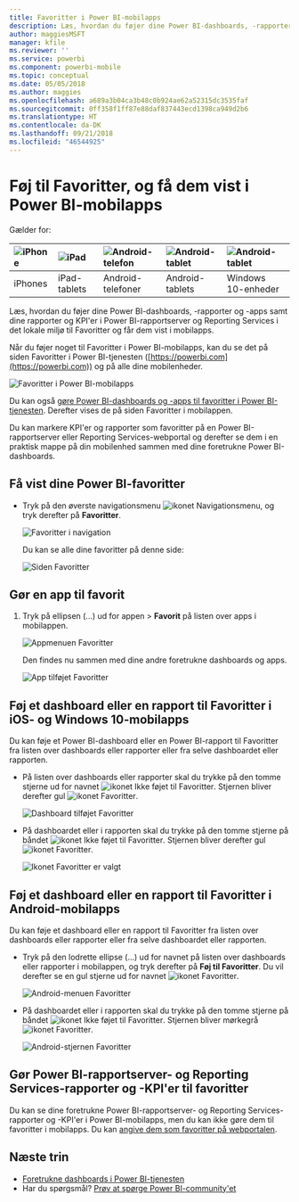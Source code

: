 ```yaml
---
title: Favoritter i Power BI-mobilapps
description: Læs, hvordan du føjer dine Power BI-dashboards, -rapporter og -apps samt rapporter og KPI'er i Power BI-rapportserver og Reporting Services til Favoritter og får dem vist i mobilapps.
author: maggiesMSFT
manager: kfile
ms.reviewer: ''
ms.service: powerbi
ms.component: powerbi-mobile
ms.topic: conceptual
ms.date: 05/05/2018
ms.author: maggies
ms.openlocfilehash: a689a3b04ca3b48c0b924ae62a52315dc3535faf
ms.sourcegitcommit: 0ff358f1ff87e88daf837443ecd1398ca949d2b6
ms.translationtype: HT
ms.contentlocale: da-DK
ms.lasthandoff: 09/21/2018
ms.locfileid: "46544925"
---
```

# <a name="make-and-view-favorites-in-the-power-bi-mobile-apps"></a>Føj til Favoritter, og få dem vist i Power BI-mobilapps
Gælder for:

| ![iPhone](./media/mobile-apps-favorites/iphone-logo-50-px.png) | ![iPad](./media/mobile-apps-favorites/ipad-logo-50-px.png) | ![Android-telefon](./media/mobile-apps-favorites/android-phone-logo-50-px.png) | ![Android-tablet](./media/mobile-apps-favorites/android-tablet-logo-50-px.png) | ![Android-tablet](./media/mobile-apps-favorites/win-10-logo-50-px.png) |
|:--- |:--- |:--- |:--- |:--- |
| iPhones |iPad-tablets |Android-telefoner |Android-tablets |Windows 10-enheder |

Læs, hvordan du føjer dine Power BI-dashboards, -rapporter og -apps samt dine rapporter og KPI'er i Power BI-rapportserver og Reporting Services i det lokale miljø til Favoritter og får dem vist i mobilapps.

Når du føjer noget til Favoritter i Power BI-mobilapps, kan du se det på siden Favoritter i Power BI-tjenesten ([https://powerbi.com](https://powerbi.com)) og på alle dine mobilenheder. 

![Favoritter i Power BI-mobilapps](./media/mobile-apps-favorites/power-bi-android-favorites-reports.png)


Du kan også [gøre Power BI-dashboards og -apps til favoritter i Power BI-tjenesten](../end-user-favorite.md). Derefter vises de på siden Favoritter i mobilappen.

Du kan markere KPI'er og rapporter som favoritter på en Power BI-rapportserver eller Reporting Services-webportal og derefter se dem i en praktisk mappe på din mobilenhed sammen med dine foretrukne Power BI-dashboards.

## <a name="view-your-power-bi-favorites"></a>Få vist dine Power BI-favoritter
* Tryk på den øverste navigationsmenu ![ikonet Navigationsmenu](./media/mobile-apps-favorites/power-bi-iphone-global-nav-button.png), og tryk derefter på **Favoritter**.
  
  ![Favoritter i navigation](./media/mobile-apps-favorites/power-bi-ipad-faves-pbi-report-server.png)
  
  Du kan se alle dine favoritter på denne side:
  
  ![Siden Favoritter](./media/mobile-apps-favorites/power-bi-ipad-favorites.png)

## <a name="make-an-app-a-favorite"></a>Gør en app til favorit
1. Tryk på ellipsen (...) ud for appen > **Favorit** på listen over apps i mobilappen.
   
    ![Appmenuen Favoritter](./media/mobile-apps-favorites/power-bi-android-favorite-app-ellipsis.png)
   
    Den findes nu sammen med dine andre foretrukne dashboards og apps.
   
    ![App tilføjet Favoritter](./media/mobile-apps-favorites/power-bi-android-favorite-apps.png)

## <a name="make-a-dashboard-or-report-a-favorite-in-the-ios-and-windows-10-mobile-apps"></a>Føj et dashboard eller en rapport til Favoritter i iOS- og Windows 10-mobilapps
Du kan føje et Power BI-dashboard eller en Power BI-rapport til Favoritter fra listen over dashboards eller rapporter eller fra selve dashboardet eller rapporten.

* På listen over dashboards eller rapporter skal du trykke på den tomme stjerne ud for navnet ![ikonet Ikke føjet til Favoritter](./././media/mobile-apps-favorites/power-bi-mobile-not-favorite-icon.png). Stjernen bliver derefter gul ![ikonet Favoritter](./././media/mobile-apps-favorites/power-bi-mobile-yes-favorite-icon.png).
  
    ![Dashboard tilføjet Favoritter](./media/mobile-apps-favorites/power-bi-mobile-make-dashboard-favorite.png)
* På dashboardet eller i rapporten skal du trykke på den tomme stjerne på båndet ![ikonet Ikke føjet til Favoritter](./././media/mobile-apps-favorites/power-bi-mobile-not-favorite-icon.png). Stjernen bliver derefter gul ![ikonet Favoritter](./././media/mobile-apps-favorites/power-bi-mobile-yes-favorite-icon.png).
  
    ![Ikonet Favoritter er valgt](./media/mobile-apps-favorites/power-bi-mobile-favorite-selected.png)

## <a name="make-a-dashboard-or-report-a-favorite-in-the-android-mobile-apps"></a>Føj et dashboard eller en rapport til Favoritter i Android-mobilapps
Du kan føje et dashboard eller en rapport til Favoritter fra listen over dashboards eller rapporter eller fra selve dashboardet eller rapporten.

* Tryk på den lodrette ellipse (...) ud for navnet på listen over dashboards eller rapporter i mobilappen, og tryk derefter på **Føj til Favoritter**. Du vil derefter se en gul stjerne ud for navnet ![ikonet Favoritter](./././media/mobile-apps-favorites/power-bi-mobile-yes-favorite-icon.png).
  
    ![Android-menuen Favoritter](./media/mobile-apps-favorites/power-bi-android-make-favorite.png)
* På dashboardet eller i rapporten skal du trykke på den tomme stjerne på båndet ![ikonet Ikke føjet til Favoritter](./././media/mobile-apps-favorites/power-bi-mobile-not-favorite-icon.png). Stjernen bliver mørkegrå ![ikonet Favoritter](./media/mobile-apps-favorites/power-bi-android-favorite-icon.png).
  
    ![Android-stjernen Favoritter](./media/mobile-apps-favorites/power-bi-android-favorite-in-dashboard.png)

## <a name="make-favorite-power-bi-report-server-and-reporting-services-reports-and-kpis"></a>Gør Power BI-rapportserver- og Reporting Services-rapporter og -KPI'er til favoritter
Du kan se dine foretrukne Power BI-rapportserver- og Reporting Services-rapporter og -KPI'er i Power BI-mobilapps, men du kan ikke gøre dem til favoritter i mobilapps. Du kan [angive dem som favoritter på webportalen](../../report-server/tutorial-explore-report-server-web-portal.md#tag-your-favorites). 

## <a name="next-steps"></a>Næste trin
* [Foretrukne dashboards i Power BI-tjenesten](../end-user-favorite.md) 
* Har du spørgsmål? [Prøv at spørge Power BI-community'et](http://community.powerbi.com/)

